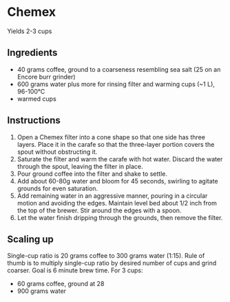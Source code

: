 # Chemex

Yields 2-3 cups

## Ingredients

- 40 grams coffee, ground to a coarseness resembling sea salt (25 on an Encore burr grinder)
- 600 grams water plus more for rinsing filter and warming cups (~1 L), 96-100°C
- warmed cups

## Instructions

1. Open a Chemex filter into a cone shape so that one side has three layers. Place it in the carafe so that the three-layer portion covers the spout without obstructing it.
2. Saturate the filter and warm the carafe with hot water. Discard the water through the spout, leaving the filter in place.
3. Pour ground coffee into the filter and shake to settle.
4. Add about 60-80g water and bloom for 45 seconds, swirling to agitate grounds for even saturation.
5. Add remaining water in an aggressive manner, pouring in a circular motion and avoiding the edges. Maintain level bed about 1/2 inch from the top of the brewer. Stir around the edges with a spoon.
6. Let the water finish dripping through the grounds, then remove the filter.

## Scaling up

Single-cup ratio is 20 grams coffee to 300 grams water (1:15). Rule of thumb is to multiply single-cup ratio by desired number of cups and grind coarser. Goal is 6 minute brew time. For 3 cups:

- 60 grams coffee, ground at 28
- 900 grams water
